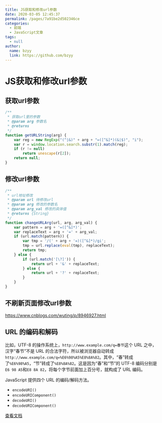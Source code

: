 ```yaml
---
title: JS获取和修改url参数
date: 2020-03-05 12:45:37
permalink: /pages/7a91be2d502346ce
categories: 
  - 前端
  - JavaScript文章
tags: 
  - null
author: 
  name: bzyy
  link: https://github.com/bzyy
---
```

# JS获取和修改url参数

## 获取url参数

```js
/**
 * 获取url里的参数
 * @param arg 参数名
 * @returns
 */
function getURLString(arg) {
    var reg = new RegExp("(^|&)" + arg + "=([^&]*)(&|$)", "i");
    var r = window.location.search.substr(1).match(reg);
    if (r != null)
        return unescape(r[2]);
    return null;
}
```



## 修改url参数

```js
/**
 * url地址修改
 * @param url 待修改url
 * @param arg 修改的参数名
 * @param arg_val 修改的具体值
 * @returns {String}
 */
function changeURLArg(url, arg, arg_val) {
    var pattern = arg + '=([^&]*)';
    var replaceText = arg + '=' + arg_val;
    if (url.match(pattern)) {
        var tmp = '/(' + arg + '=)([^&]*)/gi';
        tmp = url.replace(eval(tmp), replaceText);
        return tmp;
    } else {
        if (url.match('[\?]')) {
            return url + '&' + replaceText;
        } else {
            return url + '?' + replaceText;
        }
    }
}
```





## 不刷新页面修改url参数

<https://www.cnblogs.com/wuting/p/8946927.html>





## URL 的编码和解码

比如，UTF-8 的操作系统上，`http://www.example.com/q=春节`这个 URL 之中，汉字“春节”不是 URL 的合法字符，所以被浏览器自动转成`http://www.example.com/q=%E6%98%A5%E8%8A%82`。其中，“春”转成了`%E6%98%A5`，“节”转成了`%E8%8A%82`。这是因为“春”和“节”的 UTF-8 编码分别是`E6 98 A5`和`E8 8A 82`，将每个字节前面加上百分号，就构成了 URL 编码。

JavaScript 提供四个 URL 的编码/解码方法。

- `encodeURI()`
- `encodeURIComponent()`
- `decodeURI()`
- `decodeURIComponent()`

[查看文档](https://bzyy.com/pages/bab4930124ad2c10/#_2、url-的编码和解码)































